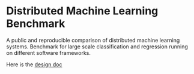 # Distributed Machine Learning Benchmark
A public and reproducible comparison of distributed machine learning systems. Benchmark for large scale classification and regression running on different software frameworks.

Here is the [design doc](https://docs.google.com/document/d/1jM4zXRDezEJmIKwoDOKNlGvuNNJk5_FxcBrn1mfYp0E/edit#)
